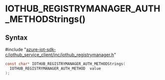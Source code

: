 # IOTHUB_REGISTRYMANAGER_AUTH_METHODStrings()

## Syntax

\#include "[azure-iot-sdk-c/iothub_service_client/inc/iothub_registrymanager.h](../iot-c-ref-iothub-registrymanager-h.md)"  
```C
const char* IOTHUB_REGISTRYMANAGER_AUTH_METHODStrings(
  IOTHUB_REGISTRYMANAGER_AUTH_METHOD  value
);
```

